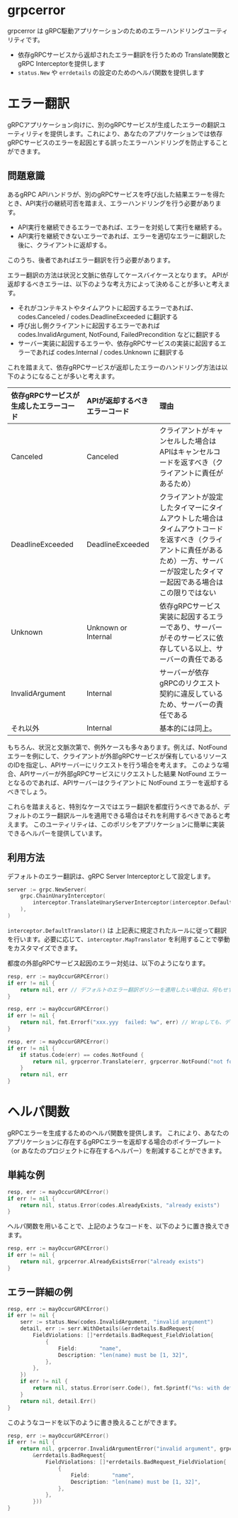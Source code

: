 grpcerror
===

grpcerror は gRPC駆動アプリケーションのためのエラーハンドリングユーティリティです。
* 依存gRPCサービスから返却されたエラー翻訳を行うための Translate関数と gRPC Interceptorを提供します
* `status.New` や `errdetails` の設定のためのヘルパ関数を提供します

# エラー翻訳
gRPCアプリケーション向けに、別のgRPCサービスが生成したエラーの翻訳ユーティリティを提供します。これにより、あなたのアプリケーションでは依存gRPCサービスのエラーを起因とする誤ったエラーハンドリングを防止することができます。

## 問題意識

あるgRPC APIハンドラが、別のgRPCサービスを呼び出した結果エラーを得たとき、API実行の継続可否を踏まえ、エラーハンドリングを行う必要があります。
* API実行を継続できるエラーであれば、エラーを対処して実行を継続する。
* API実行を継続できないエラーであれば、エラーを適切なエラーに翻訳した後に、クライアントに返却する。

このうち、後者であればエラー翻訳を行う必要があります。


エラー翻訳の方法は状況と文脈に依存してケースバイケースとなります。 APIが返却するべきエラーは、以下のような考え方によって決めることが多いと考えます。

* それがコンテキストやタイムアウトに起因するエラーであれば、codes.Canceled / codes.DeadlineExceeded に翻訳する
* 呼び出し側クライアントに起因するエラーであれば codes.InvalidArgument, NotFound, FailedPrecondition などに翻訳する
* サーバー実装に起因するエラーや、依存gRPCサービスの実装に起因するエラーであれば codes.Internal / codes.Unknown に翻訳する

これを踏まえて、依存gRPCサービスが返却したエラーのハンドリング方法は以下のようになることが多いと考えます。

| 依存gRPCサービスが生成したエラーコード | APIが返却するべきエラーコード    | 理由
|:----------------------|:--------------------| :--- | 
| Canceled              | Canceled            | クライアントがキャンセルした場合はAPIはキャンセルコードを返すべき（クライアントに責任があるため）
| DeadlineExceeded      | DeadlineExceeded    | クライアントが設定したタイマーにタイムアウトした場合はタイムアウトコードを返すべき（クライアントに責任があるため）一方、サーバーが設定したタイマー起因である場合はこの限りではない
| Unknown               | Unknown or Internal | 依存gRPCサービス実装に起因するエラーであり、サーバーがそのサービスに依存している以上、サーバーの責任である
| InvalidArgument       | Internal | サーバーが依存gRPCのリクエスト契約に違反しているため、サーバーの責任である
| それ以外                  | Internal | 基本的には同上。

もちろん、状況と文脈次第で、例外ケースも多々あります。例えば、NotFound エラーを例にして、クライアントが外部gRPCサービスが保有しているリソースのIDを指定し、APIサーバーにリクエストを行う場合を考えます。
このような場合、APIサーバーが外部gRPCサービスにリクエストした結果 NotFound エラーとなるのであれば、APIサーバーはクライアントに NotFound エラーを返却するべきでしょう。

これらを踏まえると、特別なケースではエラー翻訳を都度行うべきであるが、デフォルトのエラー翻訳ルールを適用できる場合はそれを利用するべきであると考えます。
このユーティリティは、このポリシをアプリケーションに簡単に実装できるヘルパーを提供しています。

## 利用方法

デフォルトのエラー翻訳は、gRPC Server Interceptorとして設定します。

```go
server := grpc.NewServer(
    grpc.ChainUnaryInterceptor(
        interceptor.TranslateUnaryServerInterceptor(interceptor.DefaultTranslator()),
    ),
)
```

`interceptor.DefaultTranslator()` は 上記表に規定されたルールに従って翻訳を行います。必要に応じて、`interceptor.MapTranslator` を利用することで挙動をカスタマイズできます。

都度の外部gRPCサービス起因のエラー対処は、以下のようになります。

```go
resp, err := mayOccurGRPCError()
if err != nil {
    return nil, err // デフォルトのエラー翻訳ポリシーを適用したい場合は、何もせず return する
}

resp, err := mayOccurGRPCError()
if err != nil {
    return nil, fmt.Errorf("xxx.yyy  failed: %w", err) // Wrapしても、デフォルトのエラー翻訳ポリシーが採用される
}

resp, err := mayOccurGRPCError()
if err != nil {
    if status.Code(err) == codes.NotFound {
        return nil, grpcerror.Translate(err, grpcerror.NotFound("not found")) // NotFound に明示的にエラー翻訳することで、デフォルトのエラー翻訳ポリシの適用を回避する
    }
    return nil, err
}
```

# ヘルパ関数
gRPCエラーを生成するためのヘルパ関数を提供します。 これにより、あなたのアプリケーションに存在するgRPCエラーを返却する場合のボイラープレート（or あなたのプロジェクトに存在するヘルパー）を削減することができます。

## 単純な例

```go
resp, err := mayOccurGRPCError()
if err != nil {
    return nil, status.Error(codes.AlreadyExists, "already exists")
}
```

ヘルパ関数を用いることで、上記のようなコードを、以下のように置き換えできます。

```go
resp, err := mayOccurGRPCError()
if err != nil {
    return nil, grpcerror.AlreadyExistsError("already exists")
}
```

## エラー詳細の例

```go
resp, err := mayOccurGRPCError()
if err != nil {
    serr := status.New(codes.InvalidArgument, "invalid argument")
    detail, err := serr.WithDetails(&errdetails.BadRequest{
        FieldViolations: []*errdetails.BadRequest_FieldViolation{
            {
                Field:       "name",
                Description: "len(name) must be [1, 32]",
            },
        },
    })
    if err != nil {
        return nil, status.Error(serr.Code(), fmt.Sprintf("%s: with defailt failed: %v", serr.Err(), err))
    }
    return nil, detail.Err()
}
```

このようなコードを以下のように書き換えることができます。

```go
resp, err := mayOccurGRPCError()
if err != nil {
    return nil, grpcerror.InvalidArgumentError("invalid argument", grpcerror.BadRequest(
        &errdetails.BadRequest{
            FieldViolations: []*errdetails.BadRequest_FieldViolation{
                {
                    Field:       "name",
                    Description: "len(name) must be [1, 32]",
                },
            },
        }))
}
```